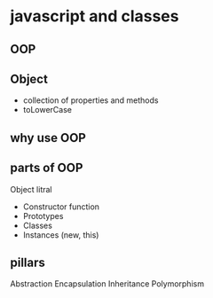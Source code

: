 # javascript and classes

## OOP

## Object
- collection of properties and methods
- toLowerCase

## why use OOP 


## parts of OOP
Object litral

- Constructor function
- Prototypes
- Classes
- Instances (new, this)

## pillars
Abstraction
Encapsulation
Inheritance
Polymorphism 